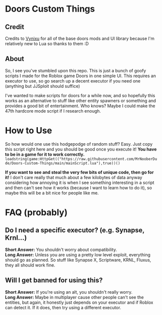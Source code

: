 # Doors Custom Things
## Credit
Credits to [Vynixu](https://github.com/RegularVynixu/) for all of the base doors mods and UI library because I'm relatively new to Lua so thanks to them :D

## About
So, I see you've stumbled upon this repo. This is just a bunch of goofy scripts I made for the Roblox game Doors in one simple UI. This requires an executor to use, so go search up a decent executor if you need one (anything but JJSploit should suffice)

I've wanted to make scripts for doors for a while now, and so hopefully this works as an alternative to stuff like other entity spawners or something and provides a good bit of entertainment. Who knows? Maybe I could make the 47th hardcore mode script if I research enough.

# How to Use
So how would one use this hodgepodge of random stuff? Easy. Just copy this script right here and you should be good once you execute it! **You have to be in a game for it to work correctly.**  
`loadstring(game:HttpGet(("https://raw.githubusercontent.com/MrNooberDude/Doors-Custom-Things/main/mainScript.lua"),true))()`

**If you want to see and steal the very few bits of unique code, then go for it!** I don't care really that much about a few kilobytes of data anyway considering how annoying it is when I see something interesting in a script and then can't see how it works (because I want to learn how to do it), so maybe this will be a bit nice for people like me.

# FAQ (probably)

## Do I need a specific executor? (e.g. Synapse, Krnl...)
**Short Answer:** You shouldn't worry about compatibility.  
**Long Answer:** Unless you are using a pretty low level exploit, everything should go as planned. So stuff like Synapse X, Scriptware, KRNL, Fluxus, they all should work fine.

## Will I get banned for using this?
**Short Answer:** If you're using an alt, you shouldn't really worry.  
**Long Answer:** Maybe in multiplayer cause other people can't see the entities, but again, it honestly just depends on your executor and if Roblox can detect it. If it does, then try using a different executor.
